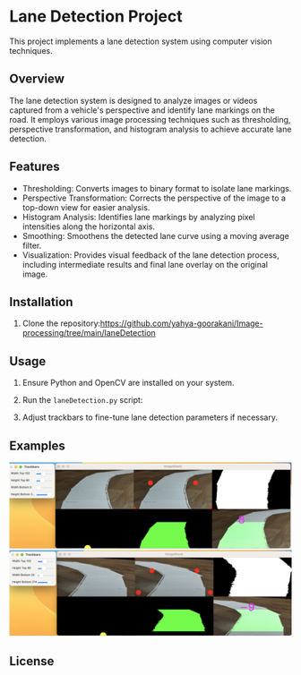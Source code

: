 # Lane Detection Project

This project implements a lane detection system using computer vision techniques.

## Overview

The lane detection system is designed to analyze images or videos captured from a vehicle's perspective and identify lane markings on the road. It employs various image processing techniques such as thresholding, perspective transformation, and histogram analysis to achieve accurate lane detection.

## Features

- Thresholding: Converts images to binary format to isolate lane markings.
- Perspective Transformation: Corrects the perspective of the image to a top-down view for easier analysis.
- Histogram Analysis: Identifies lane markings by analyzing pixel intensities along the horizontal axis.
- Smoothing: Smoothens the detected lane curve using a moving average filter.
- Visualization: Provides visual feedback of the lane detection process, including intermediate results and final lane overlay on the original image.

## Installation

1. Clone the repository:https://github.com/yahya-goorakani/Image-processing/tree/main/laneDetection



## Usage

1. Ensure Python and OpenCV are installed on your system.
2. Run the `laneDetection.py` script:




3. Adjust trackbars to fine-tune lane detection parameters if necessary.

## Examples

![Example 1](example1.png)
![Example 2](example.png)

## License


